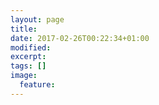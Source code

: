 ```yaml
---
layout: page
title: 
date: 2017-02-26T00:22:34+01:00
modified:
excerpt:
tags: []
image:
  feature:
---
```


